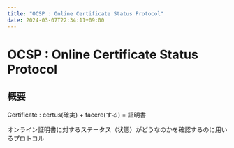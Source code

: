 ```yaml
---
title: "OCSP : Online Certificate Status Protocol"
date: 2024-03-07T22:34:11+09:00
---
```


# OCSP : Online Certificate Status Protocol

## 概要

Certificate : certus(確実) + facere(する) = 証明書

オンライン証明書に対するステータス（状態）がどうなのかを確認するのに用いるプロトコル